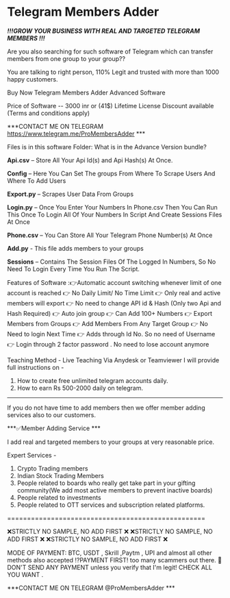 # Telegram Members Adder
***!!!GROW YOUR BUSINESS WITH REAL AND TARGETED TELEGRAM MEMBERS !!!***

Are you also searching for such software of Telegram which can transfer members from one group to your group??

You are talking to right person, 110% Legit and trusted with more than 1000 happy customers.

Buy Now Telegram Members Adder Advanced Software

Price of Software -- 3000 inr or (41$) Lifetime License
Discount available (Terms and conditions apply)

***CONTACT ME ON TELEGRAM  https://www.telegram.me/ProMembersAdder ***

Files is in this software Folder: What is in the Advance Version bundle?

**Api.csv** – Store All Your Api Id(s) and Api Hash(s) At Once.

**Config** – Here You Can Set The groups From Where To Scrape Users And Where To Add Users

**Export.py** – Scrapes User Data From Groups

**Login.py** – Once You Enter Your Numbers In Phone.csv Then You Can Run This Once To Login All Of Your Numbers In Script And Create Sessions Files At Once

**Phone.csv** – You Can Store All Your Telegram Phone Number(s) At Once

**Add.py**  - This file adds members to your groups

**Sessions** – Contains The Session Files Of The Logged In Numbers, So No Need To Login Every Time You Run The Script.

Features of Software :👉Automatic account switching whenever limit of one account is reached 👉 No Daily Limit/ No Time Limit 👉 Only real and active members will export 👉 No need to change API id & Hash (Only two Api and Hash Required) 👉 Auto join group 👉 Can Add 100+ Numbers 👉 Export Members from Groups 👉 Add Members From Any Target Group 👉 No Need to login Next Time 👉 Adds through Id No. So no need of Username 👉 Login through 2 factor password . No need to lose account anymore

Teaching Method - Live Teaching Via Anydesk or Teamviewer
I will provide full instructions on -
1. How to create free unlimited telegram accounts daily.
2. How to earn Rs 500-2000 daily on telegram.

--------------------------------------------------------------------------------------------------------------------

If you do not have time to add members then we offer member adding services also to our customers.

 ***✅Member Adding Service ***

I add real and targeted members to your groups at very reasonable price.

Expert Services -
1. Crypto Trading members
2. Indian Stock Trading Members
3. People related to boards who really get take part in your gifting community(We add most active members to prevent inactive boards)
4. People related to investments
5. People related to OTT services and subscription related platforms.

==================================================

❌STRICTLY NO SAMPLE, NO ADD FIRST ❌ ❌STRICTLY NO SAMPLE, NO ADD FIRST ❌ ❌STRICTLY NO SAMPLE, NO ADD FIRST ❌

MODE OF PAYMENT: BTC, USDT , Skrill ,Paytm , UPI and almost all other methods also accepted ⁉️PAYMENT FIRST! too many scammers out there. 🚫DON'T SEND ANY PAYMENT unless you verify that I'm legit! CHECK ALL YOU WANT .

***CONTACT ME ON TELEGRAM @ProMembersAdder ***

